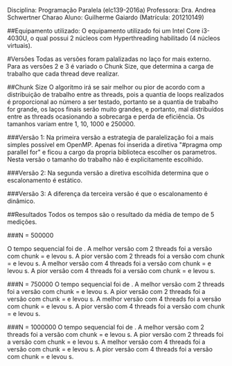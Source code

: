 Disciplina: Programação Paralela (elc139-2016a)
Professora: Dra. Andrea Schwertner Charao
Aluno: Guilherme Gaiardo (Matrícula: 201210149)


##Equipamento utilizado:
O equipamento utilizado foi um Intel Core i3-4030U, o qual possui 2 núcleos com Hyperthreading habilitado (4 núcleos virtuais).


#Versões
Todas as versões foram palalizadas no laço for mais externo. Para as versões 2 e 3 é variado o Chunk Size, que determina a carga de trabalho que cada thread deve realizar.

##Chunk Size
O algoritmo irá se sair melhor ou pior de acordo com a distribuição de trabalho entre as threads, pois a quantia de loops realizados é proporcional ao número a ser testado, portanto se a quantia de trabalho for grande, os laços finais serão muito grandes, e portanto, mal distribuídos entre as threads ocasionando a sobrecarga e perda de eficiência.
Os tamanhos variam entre 1, 10, 1000 e 250000.

###Versão 1:
Na primeira versão a estrategia de paralelização foi a mais simples possível em OpenMP. Apenas foi inserida a diretiva "#pragma omp parallel for" e ficou a cargo da propria biblioteca escolher os parametros. Nesta versão o tamanho do trabalho não é explicitamente escolhido.

###Versão 2:
Na segunda versão a diretiva escolhida determina que o escalonamento é estático.

###Versão 3:
A diferença da terceira versão é que o escalonamento é dinâmico.

##Resultados
Todos os tempos são o resultado da média de tempo de 5 medições.

###N = 500000


O tempo sequencial foi de .
A melhor versão com 2 threads foi a versão  com chunk =  e levou s.
A pior versão com 2 threads foi a versão  com chunk =  e levou s.
A melhor versão com 4 threads foi a versão  com chunk =  e levou s.
A pior versão com 4 threads foi a versão  com chunk =  e levou s.

###N = 750000
O tempo sequencial foi de .
A melhor versão com 2 threads foi a versão  com chunk =  e levou s.
A pior versão com 2 threads foi a versão  com chunk =  e levou s.
A melhor versão com 4 threads foi a versão  com chunk =  e levou s.
A pior versão com 4 threads foi a versão  com chunk =  e levou s.

###N = 1000000
O tempo sequencial foi de .
A melhor versão com 2 threads foi a versão  com chunk =  e levou s.
A pior versão com 2 threads foi a versão  com chunk =  e levou s.
A melhor versão com 4 threads foi a versão  com chunk =  e levou s.
A pior versão com 4 threads foi a versão  com chunk =  e levou s.